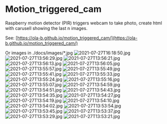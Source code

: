 # Motion_triggered_cam
Raspberry motion detector (PIR) triggers webcam to take photo, create html with carusell showing the last n images.

See: [https://ola-b.github.io/motion_triggered_cam/](https://ola-b.github.io/motion_triggered_cam/)


Or images in ./docs/images/*.jpg
![2021-07-27T16:18:50.jpg](https://github.com/Ola-B/motion_triggered_cam/blob/main/docs/images/2021-07-27T16:18:50.jpg "2021-07-27T16:18:50.jpg")
![2021-07-27T13:56:29.jpg](https://github.com/Ola-B/motion_triggered_cam/blob/main/docs/images/2021-07-27T13:56:29.jpg "2021-07-27T13:56:29.jpg")
![2021-07-27T13:56:21.jpg](https://github.com/Ola-B/motion_triggered_cam/blob/main/docs/images/2021-07-27T13:56:21.jpg "2021-07-27T13:56:21.jpg")
![2021-07-27T13:56:13.jpg](https://github.com/Ola-B/motion_triggered_cam/blob/main/docs/images/2021-07-27T13:56:13.jpg "2021-07-27T13:56:13.jpg")
![2021-07-27T13:56:05.jpg](https://github.com/Ola-B/motion_triggered_cam/blob/main/docs/images/2021-07-27T13:56:05.jpg "2021-07-27T13:56:05.jpg")
![2021-07-27T13:55:57.jpg](https://github.com/Ola-B/motion_triggered_cam/blob/main/docs/images/2021-07-27T13:55:57.jpg "2021-07-27T13:55:57.jpg")
![2021-07-27T13:55:49.jpg](https://github.com/Ola-B/motion_triggered_cam/blob/main/docs/images/2021-07-27T13:55:49.jpg "2021-07-27T13:55:49.jpg")
![2021-07-27T13:55:41.jpg](https://github.com/Ola-B/motion_triggered_cam/blob/main/docs/images/2021-07-27T13:55:41.jpg "2021-07-27T13:55:41.jpg")
![2021-07-27T13:55:33.jpg](https://github.com/Ola-B/motion_triggered_cam/blob/main/docs/images/2021-07-27T13:55:33.jpg "2021-07-27T13:55:33.jpg")
![2021-07-27T13:55:24.jpg](https://github.com/Ola-B/motion_triggered_cam/blob/main/docs/images/2021-07-27T13:55:24.jpg "2021-07-27T13:55:24.jpg")
![2021-07-27T13:55:16.jpg](https://github.com/Ola-B/motion_triggered_cam/blob/main/docs/images/2021-07-27T13:55:16.jpg "2021-07-27T13:55:16.jpg")
![2021-07-27T13:55:07.jpg](https://github.com/Ola-B/motion_triggered_cam/blob/main/docs/images/2021-07-27T13:55:07.jpg "2021-07-27T13:55:07.jpg")
![2021-07-27T13:54:59.jpg](https://github.com/Ola-B/motion_triggered_cam/blob/main/docs/images/2021-07-27T13:54:59.jpg "2021-07-27T13:54:59.jpg")
![2021-07-27T13:54:51.jpg](https://github.com/Ola-B/motion_triggered_cam/blob/main/docs/images/2021-07-27T13:54:51.jpg "2021-07-27T13:54:51.jpg")
![2021-07-27T13:54:43.jpg](https://github.com/Ola-B/motion_triggered_cam/blob/main/docs/images/2021-07-27T13:54:43.jpg "2021-07-27T13:54:43.jpg")
![2021-07-27T13:54:35.jpg](https://github.com/Ola-B/motion_triggered_cam/blob/main/docs/images/2021-07-27T13:54:35.jpg "2021-07-27T13:54:35.jpg")
![2021-07-27T13:54:27.jpg](https://github.com/Ola-B/motion_triggered_cam/blob/main/docs/images/2021-07-27T13:54:27.jpg "2021-07-27T13:54:27.jpg")
![2021-07-27T13:54:19.jpg](https://github.com/Ola-B/motion_triggered_cam/blob/main/docs/images/2021-07-27T13:54:19.jpg "2021-07-27T13:54:19.jpg")
![2021-07-27T13:54:10.jpg](https://github.com/Ola-B/motion_triggered_cam/blob/main/docs/images/2021-07-27T13:54:10.jpg "2021-07-27T13:54:10.jpg")
![2021-07-27T13:54:02.jpg](https://github.com/Ola-B/motion_triggered_cam/blob/main/docs/images/2021-07-27T13:54:02.jpg "2021-07-27T13:54:02.jpg")
![2021-07-27T13:53:54.jpg](https://github.com/Ola-B/motion_triggered_cam/blob/main/docs/images/2021-07-27T13:53:54.jpg "2021-07-27T13:53:54.jpg")
![2021-07-27T13:53:45.jpg](https://github.com/Ola-B/motion_triggered_cam/blob/main/docs/images/2021-07-27T13:53:45.jpg "2021-07-27T13:53:45.jpg")
![2021-07-27T13:53:37.jpg](https://github.com/Ola-B/motion_triggered_cam/blob/main/docs/images/2021-07-27T13:53:37.jpg "2021-07-27T13:53:37.jpg")
![2021-07-27T13:53:29.jpg](https://github.com/Ola-B/motion_triggered_cam/blob/main/docs/images/2021-07-27T13:53:29.jpg "2021-07-27T13:53:29.jpg")
![2021-07-27T13:53:21.jpg](https://github.com/Ola-B/motion_triggered_cam/blob/main/docs/images/2021-07-27T13:53:21.jpg "2021-07-27T13:53:21.jpg")
